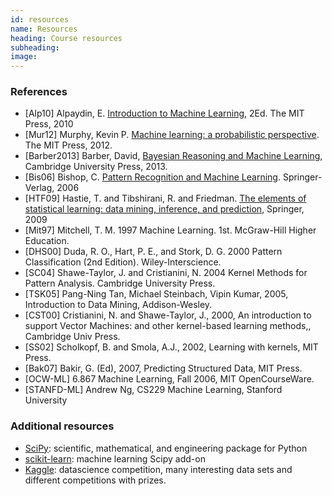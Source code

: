 ```yaml
---
id: resources
name: Resources
heading: Course resources
subheading: 
image: 
---
```


### References


* [Alp10] Alpaydin, E. [Introduction to Machine Learning](http://www.cmpe.boun.edu.tr/~ethem/i2ml2e/), 2Ed. The MIT Press, 2010 
* [Mur12] Murphy, Kevin P. [Machine learning: a probabilistic perspective](http://www.cs.ubc.ca/~murphyk/MLbook/). The MIT Press, 2012. 
* [Barber2013] Barber, David, [Bayesian Reasoning and Machine Learning](http://web4.cs.ucl.ac.uk/staff/D.Barber/pmwiki/pmwiki.php?n=Brml.HomePage), Cambridge University Press, 2013.
* [Bis06] Bishop, C.  [Pattern Recognition and Machine Learning](http://research.microsoft.com/en-us/um/people/cmbishop/prml/). Springer-Verlag, 2006
* [HTF09] Hastie, T. and Tibshirani, R. and Friedman.  [The elements of statistical learning: data mining, inference, and prediction](http://statweb.stanford.edu/~tibs/ElemStatLearn/), Springer, 2009
* [Mit97] Mitchell, T. M. 1997 Machine Learning. 1st. McGraw-Hill Higher Education.
* [DHS00] Duda, R. O., Hart, P. E., and Stork, D. G. 2000 Pattern Classification (2nd Edition). Wiley-Interscience.
* [SC04] Shawe-Taylor, J. and Cristianini, N. 2004 Kernel Methods for Pattern Analysis. Cambridge University Press.
* [TSK05] Pang-Ning Tan, Michael Steinbach, Vipin Kumar,  2005, Introduction to Data Mining, Addison-Wesley.
* [CST00] Cristianini, N. and Shawe-Taylor, J., 2000, An introduction to support Vector Machines: and other kernel-based learning methods,, Cambridge Univ Press.
* [SS02] Scholkopf, B. and Smola, A.J., 2002, Learning with kernels, MIT Press.
* [Bak07] Bakir, G. (Ed), 2007, Predicting Structured Data, MIT Press.
* [OCW-ML] 6.867 Machine Learning, Fall 2006,  MIT OpenCourseWare.
* [STANFD-ML] Andrew Ng, CS229 Machine Learning, Stanford University



### Additional resources

* [SciPy](http://www.scipy.org/): scientific, mathematical, and engineering package for Python
* [scikit-learn](http://scikit-learn.org/): machine learning Scipy add-on
* [Kaggle](https://www.kaggle.com/): datascience competition, many interesting data sets and different competitions with prizes.
